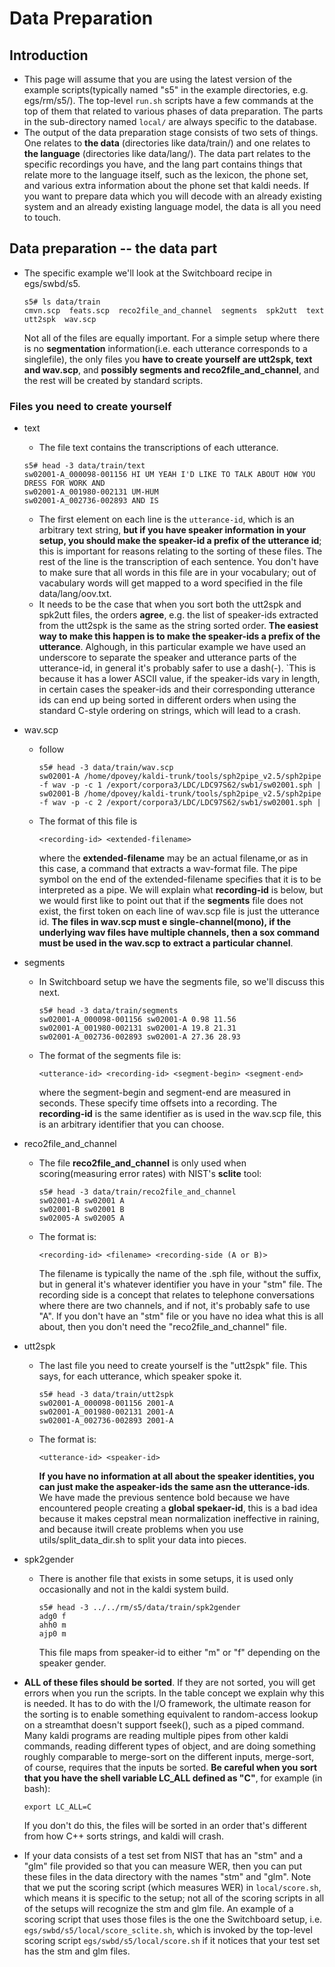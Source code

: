 # Data Preparation
## Introduction
- This page will assume that you are using the latest version of the example scripts(typically named "s5" in the example directories, e.g. egs/rm/s5/). The top-level `run.sh` scripts have a few commands at the top of them that related to various phases of data preparation. The parts in the sub-directory named `local/` are always specific to the database.
- The output of the data preparation stage consists of two sets of things. One relates to **the data** (directories like data/train/) and one relates to **the language** (directories like data/lang/).  The data part relates to the specific recordings you have, and the lang part contains things that relate more to the language itself, such as the lexicon, the phone set, and various extra information about the phone set that kaldi needs. If you want to prepare data which you will decode with an already existing system and an already existing language model, the data is all you need to touch.
## Data preparation -- the data part
- The specific example we'll look at the Switchboard recipe in egs/swbd/s5.
    ```
    s5# ls data/train
    cmvn.scp  feats.scp  reco2file_and_channel  segments  spk2utt  text  utt2spk  wav.scp
    ```
    Not all of the files are equally important. For a simple setup where there is no **segmentation** information(i.e. each utterance corresponds to a singlefile), the only files you **have to create yourself are utt2spk, text and wav.scp**, and **possibly segments and reco2file_and_channel**, and the rest will be created by standard scripts.
### Files you need to create yourself
- text
    - The file text contains the transcriptions of each utterance.
    ```
    s5# head -3 data/train/text
    sw02001-A_000098-001156 HI UM YEAH I'D LIKE TO TALK ABOUT HOW YOU DRESS FOR WORK AND
    sw02001-A_001980-002131 UM-HUM
    sw02001-A_002736-002893 AND IS
    ```
    - The first element on each line is the `utterance-id`, which is an arbitrary text string, **but if you have speaker information in your setup, you should make the speaker-id a prefix of the utterance id**; this is important for reasons relating to the sorting of these files. The rest of the line is the transcription of each sentence. You don't have to make sure that all words in this file are in your vocabulary; out of vacabulary words will get mapped to a word specified in the file data/lang/oov.txt.
    - It needs to be the case that when you sort both the utt2spk and spk2utt files, the orders **agree**,  e.g. the list of speaker-ids extracted from the utt2spk is the same as the string sorted order. **The easiest way to make this happen is to make the speaker-ids a prefix of the utterance**. Alghough, in this particular example we have used an underscore to separate the speaker and utterance parts of the utterance-id, in general it's probably safer to use a dash(-). `This is because it has a lower ASCII value, if the speaker-ids vary in length, in certain cases the speaker-ids and their corresponding utterance ids can end up being sorted in different orders when using the standard C-style ordering on strings, which will lead to a crash.

- wav.scp
    - follow
        ```
        s5# head -3 data/train/wav.scp
        sw02001-A /home/dpovey/kaldi-trunk/tools/sph2pipe_v2.5/sph2pipe -f wav -p -c 1 /export/corpora3/LDC/LDC97S62/swb1/sw02001.sph |
        sw02001-B /home/dpovey/kaldi-trunk/tools/sph2pipe_v2.5/sph2pipe -f wav -p -c 2 /export/corpora3/LDC/LDC97S62/swb1/sw02001.sph |
        ```
    - The format of this file is
        ```
        <recording-id> <extended-filename>
        ```
        where the **extended-filename** may be an actual filename,or as in this case, a command that extracts a wav-format file. The pipe symbol on the end of the extended-filename specifies that it is to be interpreted as a pipe. We will explain what **recording-id** is below, but we would first like to point out that if the **segments** file does not exist, the first token on each line of wav.scp file is just the utterance id. **The files in wav.scp must e single-channel(mono), if the underlying wav files have multiple channels, then a sox command must be used in the wav.scp to extract a particular channel**.

- segments
    - In Switchboard setup we have the segments file, so we'll discuss this next.
        ```
        s5# head -3 data/train/segments
        sw02001-A_000098-001156 sw02001-A 0.98 11.56
        sw02001-A_001980-002131 sw02001-A 19.8 21.31
        sw02001-A_002736-002893 sw02001-A 27.36 28.93
        ```
    - The format of the segments file is:
        ```
        <utterance-id> <recording-id> <segment-begin> <segment-end>
        ```
        where the segment-begin and segment-end are measured in seconds. These specify time offsets into a recording. The **recording-id** is the same identifier as is used in the wav.scp file, this is an arbitrary identifier that you can choose.
- reco2file_and_channel
    - The file **reco2file_and_channel** is only used when scoring(measuring error rates) with NIST's **sclite** tool:
        ```
        s5# head -3 data/train/reco2file_and_channel
        sw02001-A sw02001 A
        sw02001-B sw02001 B
        sw02005-A sw02005 A
        ```
    - The format is:
        ```
        <recording-id> <filename> <recording-side (A or B)>
        ```
        The filename is typically the name of the .sph file, without the suffix, but in general it's whatever identifier you have in your "stm" file. The recording side is a concept that relates to telephone conversations where there are two channels, and if not, it's probably safe to use "A". If you don't have an "stm" file or you have no idea what this is all about, then you don't need the "reco2file_and_channel" file.
- utt2spk
    - The last file you need to create yourself is the "utt2spk" file. This says, for each utterance, which speaker spoke it. 
        ```
        s5# head -3 data/train/utt2spk
        sw02001-A_000098-001156 2001-A
        sw02001-A_001980-002131 2001-A
        sw02001-A_002736-002893 2001-A
        ```
    - The format is:
        ```
        <utterance-id> <speaker-id>
        ```
        **If you have no information at all about the speaker identities, you can just make the aspeaker-ids the same asn the utterance-ids**. We have made the previous sentence bold because we have encountered people creating a **global spekaer-id**, this is a bad idea because it makes cepstral mean normalization ineffective in raining, and because itwill create problems when you use utils/split_data_dir.sh to split your data into pieces.
- spk2gender
    - There is another file that exists in some setups, it is used only occasionally and not in the kaldi system build.
        ```
        s5# head -3 ../../rm/s5/data/train/spk2gender
        adg0 f
        ahh0 m
        ajp0 m
        ```
        This file maps from speaker-id to either "m" or "f" depending on the speaker gender.
- **ALL of these files should be sorted**. If they are not sorted, you will get errors when you run the scripts. In the table concept we explain why this is needed. It has to do with the I/O framework, the ultimate reason for the sorting is to enable something equivalent to random-access lookup on a streamthat doesn't support fseek(), such as a piped command. Many kaldi programs are reading multiple pipes from other kaldi commands, reading different types of object, and are doing something roughly comparable to merge-sort on the different inputs, merge-sort, of course, requires that the inputs be sorted. **Be careful when you sort that you have the shell variable LC_ALL defined as "C"**, for example (in bash):
    ```
    export LC_ALL=C
    ```
    If you don't do this, the files will be sorted in an order that's different from how C++ sorts strings, and kaldi will crash.
- If your data consists of a test set from NIST that has an "stm" and a "glm" file provided so that you can measure WER, then you can put these files in the data directory with the names "stm" and "glm". Note that we put the scoring script (which measures WER) in `local/score.sh`, which means it is specific to the setup; not all of the scoring scripts in all of the setups will recognize the stm and glm file. An example of a scoring script that uses those files is the one the Switchboard setup, i.e. `egs/swbd/s5/local/score_sclite.sh`, which is invoked by the top-level scoring script `egs/swbd/s5/local/score.sh` if it notices that your test set has the stm and glm files.